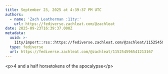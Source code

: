 ```yaml
---
title: September 23, 2025 at 4:39:37 PM UTC
authors:
  - name: 'Zach Leatherman :11ty:'
    url: https://fediverse.zachleat.com/@zachleat
date: 2025-09-23T16:39:37.000Z
metadata:
  uuid: >-
    11ty/import::rss::https://fediverse.zachleat.com/@zachleat/115254596541213167
  type: fediverse
  url: https://fediverse.zachleat.com/@zachleat/115254596541213167
---
```

\<p>4 and a half horsetokens of the apocalypse\</p>